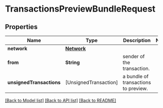 # TransactionsPreviewBundleRequest

## Properties
Name | Type | Description | Notes
------------ | ------------- | ------------- | -------------
**network** | [**Network**](Network.md) |  | 
**from** | **String** | sender of the transaction. | 
**unsignedTransactions** | [UnsignedTransaction] | a bundle of transactions to preview. | 

[[Back to Model list]](../README.md#documentation-for-models) [[Back to API list]](../README.md#documentation-for-api-endpoints) [[Back to README]](../README.md)


